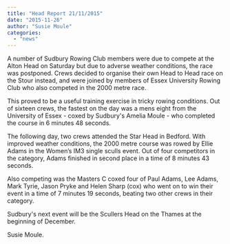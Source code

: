 ```yaml
---
title: "Head Report 21/11/2015"
date: "2015-11-26"
author: "Susie Moule"
categories: 
  - "news"
---
```


A number of Sudbury Rowing Club members were due to compete at the Alton Head on Saturday but due to adverse weather conditions, the race was postponed. Crews decided to organise their own Head to Head race on the Stour instead, and were joined by members of Essex University Rowing Club who also competed in the 2000 metre race.

This proved to be a useful training exercise in tricky rowing conditions. Out of sixteen crews, the fastest on the day was a mens eight from the University of Essex - coxed by Sudbury's Amelia Moule - who completed the course in 6 minutes 48 seconds.

The following day, two crews attended the Star Head in Bedford. With improved weather conditions, the 2000 metre course was rowed by Ellie Adams in the Women’s IM3 single sculls event. Out of four competitors in the category, Adams finished in second place in a time of 8 minutes 43 seconds.

Also competing was the Masters C coxed four of Paul Adams, Lee Adams, Mark Tyrie, Jason Pryke and Helen Sharp (cox) who went on to win their event in a time of 7 minutes 19 seconds, beating two other crews in their category.

Sudbury's next event will be the Scullers Head on the Thames at the beginning of December.

Susie Moule.
